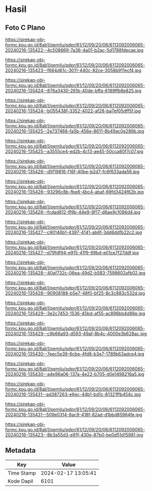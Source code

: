 # Hasil

## Foto C Plano

https://sirekap-obj-formc.kpu.go.id/8ab1/pemilu/pdpr/61/12/09/20/06/6112092006065-20240216-135422--4c508669-7a36-4a01-b2ac-5d1788fdecae.jpg

https://sirekap-obj-formc.kpu.go.id/8ab1/pemilu/pdpr/61/12/09/20/06/6112092006065-20240216-135423--f684d61c-3011-440c-82ce-3058b911ecf4.jpg

https://sirekap-obj-formc.kpu.go.id/8ab1/pemilu/pdpr/61/12/09/20/06/6112092006065-20240216-135424--876a3430-261b-40de-bffa-6189ffb8e825.jpg

https://sirekap-obj-formc.kpu.go.id/8ab1/pemilu/pdpr/61/12/09/20/06/6112092006065-20240216-135424--b055438f-3352-4022-af28-ba7ef05dff5f.jpg

https://sirekap-obj-formc.kpu.go.id/8ab1/pemilu/pdpr/61/12/09/20/06/6112092006065-20240216-135425--2e737468-fa5b-456e-8611-8b49ac0e289b.jpg

https://sirekap-obj-formc.kpu.go.id/8ab1/pemilu/pdpr/61/12/09/20/06/6112092006065-20240216-135425--a3555ce4-ed2b-4c13-ae45-50cca80f7c07.jpg

https://sirekap-obj-formc.kpu.go.id/8ab1/pemilu/pdpr/61/12/09/20/06/6112092006065-20240216-135426--d5f19816-f16f-40be-b2d7-fc6f633ada56.jpg

https://sirekap-obj-formc.kpu.go.id/8ab1/pemilu/pdpr/61/12/09/20/06/6112092006065-20240216-135426--93296c8b-fbe8-4bc4-abaf-69fd3424f62b.jpg

https://sirekap-obj-formc.kpu.go.id/8ab1/pemilu/pdpr/61/12/09/20/06/6112092006065-20240216-135426--fcdad812-ff9b-44e9-8f17-d6ae9c1086d4.jpg

https://sirekap-obj-formc.kpu.go.id/8ab1/pemilu/pdpr/61/12/09/20/06/6112092006065-20240216-135427--c90146b1-4397-4141-ab6f-3dd6ddfb22c2.jpg

https://sirekap-obj-formc.kpu.go.id/8ab1/pemilu/pdpr/61/12/09/20/06/6112092006065-20240216-135427--d79fdf94-e915-41f9-99bd-e01ce7f27ddf.jpg

https://sirekap-obj-formc.kpu.go.id/8ab1/pemilu/pdpr/61/12/09/20/06/6112092006065-20240216-135428--40af732c-06ea-49d2-b583-7598602afb02.jpg

https://sirekap-obj-formc.kpu.go.id/8ab1/pemilu/pdpr/61/12/09/20/06/6112092006065-20240216-135428--90908188-b5e7-48f0-bf25-8c3c883c532d.jpg

https://sirekap-obj-formc.kpu.go.id/8ab1/pemilu/pdpr/61/12/09/20/06/6112092006065-20240216-135429--3e2c7453-1536-45bd-af55-ac896bb4d88e.jpg

https://sirekap-obj-formc.kpu.go.id/8ab1/pemilu/pdpr/61/12/09/20/06/6112092006065-20240216-135429--c9b66a93-d593-49af-8b4c-4000e3b628ac.jpg

https://sirekap-obj-formc.kpu.go.id/8ab1/pemilu/pdpr/61/12/09/20/06/6112092006065-20240216-135430--7eec5e39-6cbe-4fd8-b3e7-1789b63adce4.jpg

https://sirekap-obj-formc.kpu.go.id/8ab1/pemilu/pdpr/61/12/09/20/06/6112092006065-20240216-135430--a4e96a06-137a-4e22-b705-d0e1498216a5.jpg

https://sirekap-obj-formc.kpu.go.id/8ab1/pemilu/pdpr/61/12/09/20/06/6112092006065-20240216-135431--ad387263-e6ec-44b1-bd1c-81321ffb454c.jpg

https://sirekap-obj-formc.kpu.go.id/8ab1/pemilu/pdpr/61/12/09/20/06/6112092006065-20240216-135431--509e0314-8ac9-418f-82ad-d1bbd85964fe.jpg

https://sirekap-obj-formc.kpu.go.id/8ab1/pemilu/pdpr/61/12/09/20/06/6112092006065-20240216-135423--8b3a55d3-e91f-430e-87b0-be0d51d15981.jpg


## Metadata

| Key        | Value               |
| ---------- | ------------------- |
| Time Stamp | 2024-02-17 13:05:41 |
| Kode Dapil | 6101                |



